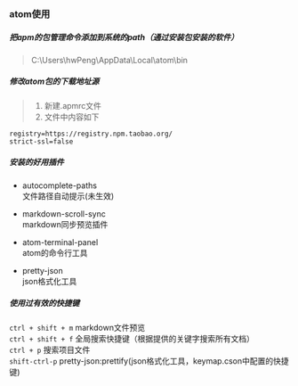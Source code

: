 ### atom使用
##### 把apm的包管理命令添加到系统的path（通过安装包安装的软件）
> C:\Users\hwPeng\AppData\Local\atom\bin  

##### 修改atom包的下载地址源
> 1. 新建.apmrc文件  
> 2. 文件中内容如下
```
registry=https://registry.npm.taobao.org/
strict-ssl=false  
```

##### 安装的好用插件
+ autocomplete-paths  
文件路径自动提示(未生效)

+ markdown-scroll-sync  
markdown同步预览插件

+ atom-terminal-panel  
atom的命令行工具

+ pretty-json  
json格式化工具


##### 使用过有效的快捷键  
`ctrl + shift + m` markdown文件预览  
`ctrl + shift + f` 全局搜索快捷键（根据提供的关键字搜索所有文档）  
`ctrl + p` 搜索项目文件  
`shift-ctrl-p` pretty-json:prettify(json格式化工具，keymap.cson中配置的快捷键)
